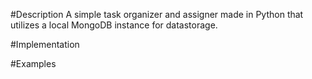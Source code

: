 #Description
A simple task organizer and assigner made in Python that utilizes a local MongoDB instance for datastorage.

#Implementation

#Examples

